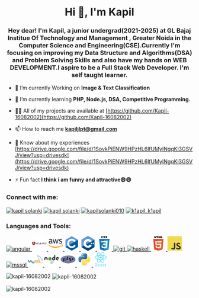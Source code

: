 <h1 align="center">Hi 👋, I'm Kapil</h1>
<h3 align="center">Hey dear! I'm Kapil, a junior undergrad(2021-2025) at GL Bajaj Institue Of Technology and Management , Greater Noida in the Computer Science and Engineering(CSE).Currently I'm focusing on improving my Data Structure and Algorithms(DSA) and Problem Solving Skills and also have my hands on WEB DEVELOPMENT.I aspire to be a Full Stack Web Developer. I'm self taught learner.</h3>


- 🔭 I’m currently Working on **Image & Text Classification**

- 🌱 I’m currently learning **PHP, Node.js, DSA, Competitive Programming.**

- 👨‍💻 All of my projects are available at [https://github.com/Kapil-16082002](https://github.com/Kapil-16082002)

- 📫 How to reach me **kapiljlpt@gmail.com**

- 📄 Know about my experiences [https://drive.google.com/file/d/1SovkPiENW9HPzHL6lfUMyINgqKl3GSVJ/view?usp=drivesdk](https://drive.google.com/file/d/1SovkPiENW9HPzHL6lfUMyINgqKl3GSVJ/view?usp=drivesdk)

- ⚡ Fun fact **I think i am funny and attractive😄😄**

<h3 align="left">Connect with me:</h3>
<p align="left">
<a href="https://linkedin.com/in/kapil solanki" target="blank"><img align="center" src="https://raw.githubusercontent.com/rahuldkjain/github-profile-readme-generator/master/src/images/icons/Social/linked-in-alt.svg" alt="kapil solanki" height="30" width="40" /></a>
<a href="https://fb.com/kapil solanki" target="blank"><img align="center" src="https://raw.githubusercontent.com/rahuldkjain/github-profile-readme-generator/master/src/images/icons/Social/facebook.svg" alt="kapil solanki" height="30" width="40" /></a>
<a href="https://instagram.com/kapilsolanki010" target="blank"><img align="center" src="https://raw.githubusercontent.com/rahuldkjain/github-profile-readme-generator/master/src/images/icons/Social/instagram.svg" alt="kapilsolanki010" height="30" width="40" /></a>
<a href="https://www.leetcode.com/k1apil_k1apil" target="blank"><img align="center" src="https://raw.githubusercontent.com/rahuldkjain/github-profile-readme-generator/master/src/images/icons/Social/leet-code.svg" alt="k1apil_k1apil" height="30" width="40" /></a>
</p>

<h3 align="left">Languages and Tools:</h3>
<p align="left"> <a href="https://angular.io" target="_blank" rel="noreferrer"> <img src="https://angular.io/assets/images/logos/angular/angular.svg" alt="angular" width="40" height="40"/> </a> <a href="https://angular.io" target="_blank" rel="noreferrer"> <img src="https://raw.githubusercontent.com/devicons/devicon/master/icons/angularjs/angularjs-original-wordmark.svg" alt="angularjs" width="40" height="40"/> </a> <a href="https://aws.amazon.com" target="_blank" rel="noreferrer"> <img src="https://raw.githubusercontent.com/devicons/devicon/master/icons/amazonwebservices/amazonwebservices-original-wordmark.svg" alt="aws" width="40" height="40"/> </a> <a href="https://www.cprogramming.com/" target="_blank" rel="noreferrer"> <img src="https://raw.githubusercontent.com/devicons/devicon/master/icons/c/c-original.svg" alt="c" width="40" height="40"/> </a> <a href="https://www.w3schools.com/cpp/" target="_blank" rel="noreferrer"> <img src="https://raw.githubusercontent.com/devicons/devicon/master/icons/cplusplus/cplusplus-original.svg" alt="cplusplus" width="40" height="40"/> </a> <a href="https://www.w3schools.com/css/" target="_blank" rel="noreferrer"> <img src="https://raw.githubusercontent.com/devicons/devicon/master/icons/css3/css3-original-wordmark.svg" alt="css3" width="40" height="40"/> </a> <a href="https://git-scm.com/" target="_blank" rel="noreferrer"> <img src="https://www.vectorlogo.zone/logos/git-scm/git-scm-icon.svg" alt="git" width="40" height="40"/> </a> <a href="https://www.haskell.org/" target="_blank" rel="noreferrer"> <img src="https://upload.wikimedia.org/wikipedia/commons/1/1c/Haskell-Logo.svg" alt="haskell" width="40" height="40"/> </a> <a href="https://www.w3.org/html/" target="_blank" rel="noreferrer"> <img src="https://raw.githubusercontent.com/devicons/devicon/master/icons/html5/html5-original-wordmark.svg" alt="html5" width="40" height="40"/> </a> <a href="https://developer.mozilla.org/en-US/docs/Web/JavaScript" target="_blank" rel="noreferrer"> <img src="https://raw.githubusercontent.com/devicons/devicon/master/icons/javascript/javascript-original.svg" alt="javascript" width="40" height="40"/> </a> <a href="https://www.microsoft.com/en-us/sql-server" target="_blank" rel="noreferrer"> <img src="https://www.svgrepo.com/show/303229/microsoft-sql-server-logo.svg" alt="mssql" width="40" height="40"/> </a> <a href="https://www.mysql.com/" target="_blank" rel="noreferrer"> <img src="https://raw.githubusercontent.com/devicons/devicon/master/icons/mysql/mysql-original-wordmark.svg" alt="mysql" width="40" height="40"/> </a> <a href="https://nodejs.org" target="_blank" rel="noreferrer"> <img src="https://raw.githubusercontent.com/devicons/devicon/master/icons/nodejs/nodejs-original-wordmark.svg" alt="nodejs" width="40" height="40"/> </a> <a href="https://www.php.net" target="_blank" rel="noreferrer"> <img src="https://raw.githubusercontent.com/devicons/devicon/master/icons/php/php-original.svg" alt="php" width="40" height="40"/> </a> <a href="https://www.python.org" target="_blank" rel="noreferrer"> <img src="https://raw.githubusercontent.com/devicons/devicon/master/icons/python/python-original.svg" alt="python" width="40" height="40"/> </a> <a href="https://reactjs.org/" target="_blank" rel="noreferrer"> <img src="https://raw.githubusercontent.com/devicons/devicon/master/icons/react/react-original-wordmark.svg" alt="react" width="40" height="40"/> </a> </p>

<p><img align="left" src="https://github-readme-stats.vercel.app/api/top-langs?username=kapil-16082002&show_icons=true&locale=en&layout=compact" alt="kapil-16082002" /></p>

<p>&nbsp;<img align="center" src="https://github-readme-stats.vercel.app/api?username=kapil-16082002&show_icons=true&locale=en" alt="kapil-16082002" /></p>

<p><img align="center" src="https://github-readme-streak-stats.herokuapp.com/?user=kapil-16082002&" alt="kapil-16082002" /></p>
